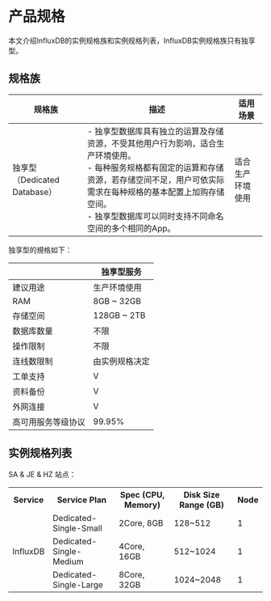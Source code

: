 # 产品规格

本文介绍InfluxDB的实例规格族和实例规格列表，InfluxDB实例规格族只有独享型。

## 规格族

| 规格族                 | 描述                                                         | 适用场景                                         |
| ---------------------- | ------------------------------------------------------------ | ------------------------------------------------ |
| 独享型（Dedicated Database） | - 独享型数据库具有独立的运算及存储资源，不受其他用户行为影响，适合生产环境使用。<br>- 每种服务规格都有固定的运算和存储资源，若存储空间不足，用户可依实际需求在每种规格的基本配置上加购存储空间。<br>- 独享型数据库可以同时支持不同命名空间的多个相同的App。 | 适合生产环境使用                                 |

独享型的規格如下：

|                    | 独享型服务                          |
| ------------------ | ----------------------------------- |
| 建议用途           | 生产环境使用                        |
| RAM                | 8GB ~ 32GB |
| 存储空间           | 128GB ~ 2TB  |
| 数据库数量             | 不限                                |
| 操作限制           | 不限                                |
| 连线数限制         | 由实例规格决定                      |
| 工单支持           | V                                   |
| 资料备份           | V                                   |
| 外网连接           | V                                   |
| 高可用服务等级协议 | 99.95%                              |

## 实例规格列表
SA & JE & HZ 站点：

<table>    
  <tr><th>Service</th><th>Service Plan</th><th>Spec (CPU, Memory)</th><th>Disk Size Range (GB)</th><th>Node</th></tr>   
  <tr><td rowspan="8">InfluxDB</td></tr>   
  <tr><td>Dedicated-Single-Small</td><td>2Core, 8GB</td><td>128~512</td><td>1</td></tr>
  <tr><td>Dedicated-Single-Medium</td><td>4Core, 16GB</td><td>512~1024</td><td>1</td></tr>
  <tr><td>Dedicated-Single-Large</td><td>8Core, 32GB</td><td>1024~2048</td><td>1</td></tr>
</table>   
